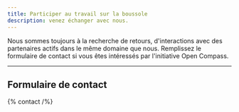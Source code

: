 ```yaml
---
title: Participer au travail sur la boussole
description: venez échanger avec nous.
---
```


Nous sommes toujours à la recherche de retours, d'interactions avec des partenaires actifs dans le même domaine que nous. Remplissez le formulaire de contact si vous êtes intéressés par l'initiative Open Compass.

---

## Formulaire de contact

{% contact /%}
